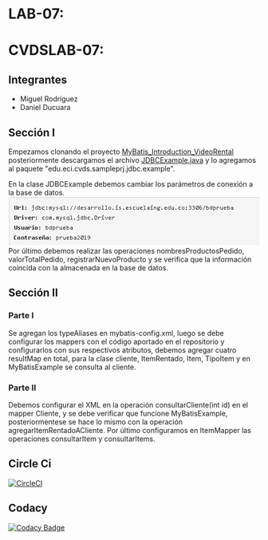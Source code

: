 # LAB-07:

# CVDSLAB-07:

## Integrantes
* Miguel Rodríguez
* Daniel Ducuara

## Sección I

Empezamos clonando el proyecto  [MyBatis_Introduction_VideoRental](https://github.com/PDSW-ECI/MyBatis_Introduction_VideoRental)
posteriormente descargamos el archivo [ JDBCExample.java](http://campusvirtual.escuelaing.edu.co/moodle/pluginfile.php/191340/mod_assign/intro/JDBCExample.java)
y lo agregamos al paquete "edu.eci.cvds.sampleprj.jdbc.example".

En la clase  JDBCExample debemos cambiar los parámetros de conexión a la base de datos.
![](Captura1.PNG) 
Por último debemos realizar las operaciones nombresProductosPedido, valorTotalPedido, registrarNuevoProducto y se verifica que la información 
coincida con la almacenada en la base de datos.

## Sección II
### Parte I
Se agregan los typeAliases en mybatis-config.xml, luego se debe configurar los mappers con el código aportado en el repositorio y configurarlos
con sus respectivos atributos, debemos agregar cuatro resultMap en total, para la clase cliente, ItemRentado, Item, TipoItem y en MyBatisExample
se consulta al cliente. 
### Parte II
Debemos configurar el XML en la operación consultarCliente(int id) en el mapper Cliente, y se debe verificar que funcione MyBatisExample, posteriormentese 
se hace lo mismo con la operación agregarItemRentadoACliente. Por último configuramos en ItemMapper las operaciones consultarItem y consultarItems.

## Circle Ci
[![CircleCI](https://circleci.com/gh/circleci/circleci-docs.svg?style=svg)](https://app.circleci.com/pipelines/github/Daniel9842/CVDS-LAB07)

## Codacy
[![Codacy Badge](https://api.codacy.com/project/badge/Grade/9106912acf4e42f38eef7f27eb0c8522)](https://app.codacy.com/gh/Daniel9842/CVDS-LAB07/dashboard)
